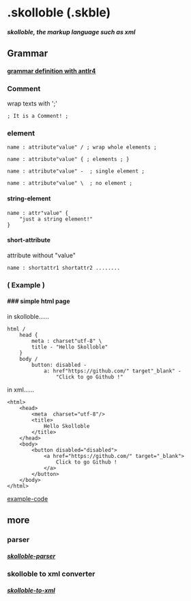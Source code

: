 # .skolloble  (.skble)

#### _skolloble, the markup language such as xml_

## Grammar

#### [grammar definition with antlr4](skolloble-grammar/grammar/src/main/antlr/Skolloble.g4)

### Comment
wrap texts with ';'
```
; It is a Comment! ;
```

### element

```
name : attribute"value" / ; wrap whole elements ;

name : attribute"value" { ; elements ; }

name : attribute"value" -  ; single element ;

name : attribute"value" \  ; no element ;
```

#### string-element
```
name : attr"value" {
    "just a string element!"
}
```

#### short-attribute

attribute without "value"

```
name : shortattr1 shortattr2 ........
```

### ( Example )

#### ### simple html page

in skolloble......

```
html /
    head {
        meta : charset"utf-8" \
        title - "Hello Skolloble"
    }
    body /
        button: disabled -
            a: href"https://github.com/" target"_blank" -
                "Click to go Github !"
```

in xml......

```
<html>
    <head>
        <meta  charset="utf-8"/>    
        <title>
            Hello Skolloble
        </title>
    </head>
    <body>
        <button disabled="disabled">
            <a href="https://github.com/" target="_blank">
                Click to go Github !
            </a>
        </button>
    </body>
</html>
```

[example-code](skolloble-test)

## more

### parser

##### [skolloble-parser](skolloble-parser)

### skolloble to xml converter

##### [skolloble-to-xml](skolloble-to-xml)

